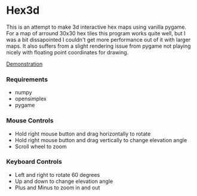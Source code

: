 # Hex3d

This is an attempt to make 3d interactive hex maps using vanilla pygame.  
For a map of arround 30x30 hex tiles this program works quite well, but I was a bit dissapointed I couldn't get more performance out of it with larger maps.  It also suffers from a slight rendering issue from pygame not playing nicely with floating point coordinates for drawing.

[Demonstration](https://media.giphy.com/media/LeRejUoi238xq/giphy.gif)

### Requirements
* numpy
* opensimplex
* pygame

### Mouse Controls
* Hold right mouse button and drag horizontally to rotate
* Hold right mouse button and drag vertically to change elevation angle
* Scroll wheel to zoom

### Keyboard Controls
* Left and right to rotate 60 degrees
* Up and down to change elevation angle
* Plus and Minus to zoom in and out
